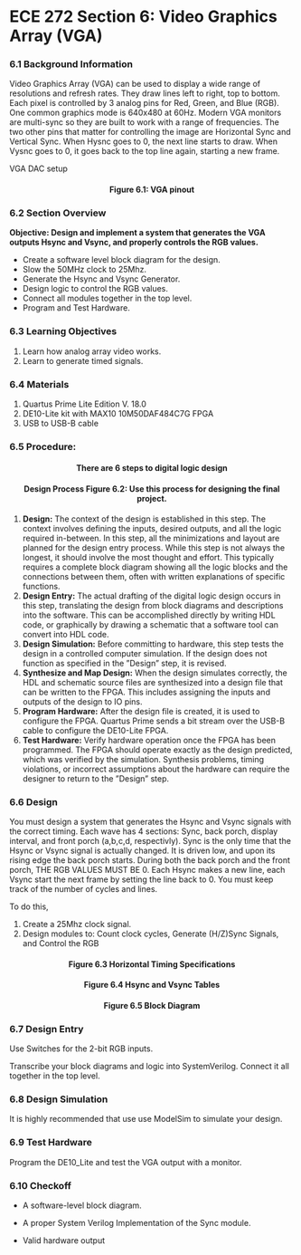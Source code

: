 # ECE 272 Section 6: Video Graphics Array (VGA)
### 6.1 Background Information
Video Graphics Array (VGA) can be used to display a wide range of resolutions and refresh rates. They draw lines left to right, top to bottom. Each pixel is controlled by 3 analog pins for Red, Green, and Blue (RGB). One common graphics mode is 640x480 at 60Hz. Modern VGA monitors are multi-sync so they are built to work with a range of frequencies. The two other pins that matter for controlling the image are Horizontal Sync and Vertical Sync. When Hysnc goes to 0, the next line starts to draw. When Vysnc goes to 0, it goes back to the top line again, starting a new frame.

 VGA DAC setup
#### <div align="center">Figure 6.1: VGA pinout</div>

### 6.2 Section Overview
 

**Objective: Design and implement a system that generates the VGA outputs Hsync and Vsync, and properly controls the RGB values.**

* Create a software level block diagram for the design.
* Slow the 50MHz clock to 25Mhz.
* Generate the Hsync and Vsync Generator.
* Design logic to control the RGB values.
* Connect all modules together in the top level.
* Program and Test Hardware.
### 6.3 Learning Objectives
1. Learn how analog array video works.
2. Learn to generate timed signals.
### 6.4 Materials
1. Quartus Prime Lite Edition V. 18.0
2. DE10-Lite kit with MAX10 10M50DAF484C7G FPGA
3. USB to USB-B cable
### 6.5 Procedure:
#### <div align="center">There are 6 steps to digital logic design</div>

#### <div align="center">Design Process Figure 6.2: Use this process for designing the final project.</div>

1. **Design:** The context of the design is established in this step. The context involves defining the inputs, desired outputs, and all the logic required in-between. In this step, all the minimizations and layout are planned for the design entry process. While this step is not always the longest, it should involve the most thought and effort. This typically requires a complete block diagram showing all the logic blocks and the connections between them, often with written explanations of specific functions.
2. **Design Entry:** The actual drafting of the digital logic design occurs in this step, translating the design from block diagrams and descriptions into the software. This can be accomplished directly by writing HDL code, or graphically by drawing a schematic that a software tool can convert into HDL code.
3. **Design Simulation:** Before committing to hardware, this step tests the design in a controlled computer simulation. If the design does not function as specified in the ”Design” step, it is revised.
4. **Synthesize and Map Design:** When the design simulates correctly, the HDL and schematic source files are synthesized into a design file that can be written to the FPGA. This includes assigning the inputs and outputs of the design to IO pins.
5. **Program Hardware:** After the design file is created, it is used to configure the FPGA. Quartus Prime sends a bit stream over the USB-B cable to configure the DE10-Lite FPGA.
6. **Test Hardware:** Verify hardware operation once the FPGA has been programmed. The FPGA should operate exactly as the design predicted, which was verified by the simulation. Synthesis problems, timing violations, or incorrect assumptions about the hardware can require the designer to return to the ”Design” step.
### 6.6 Design
You must design a system that generates the Hsync and Vsync signals with the correct timing. Each wave has 4 sections: Sync, back porch, display interval, and front porch (a,b,c,d, respectivly). Sync is the only time that the Hsync or Vsync signal is actually changed. It is driven low, and upon its rising edge the back porch starts. During both the back porch and the front porch, THE RGB VALUES MUST BE 0. Each Hsync makes a new line, each Vsync start the next frame by setting the line back to 0. You must keep track of the number of cycles and lines.

To do this,

1. Create a 25Mhz clock signal.
2. Design modules to: Count clock cycles, Generate (H/Z)Sync Signals, and Control the RGB

#### <div align="center">Figure 6.3 Horizontal Timing Specifications</div>

#### <div align="center">Figure 6.4 Hsync and Vsync Tables</div>

#### <div align="center">Figure 6.5 Block Diagram</div>

### 6.7 Design Entry
Use Switches for the 2-bit RGB inputs.

Transcribe your block diagrams and logic into SystemVerilog. Connect it all together in the top level.

### 6.8 Design Simulation
It is highly recommended that use use ModelSim to simulate your design.

### 6.9 Test Hardware
Program the DE10_Lite and test the VGA output with a monitor.

### 6.10 Checkoff
* A software-level block diagram.
* A proper System Verilog Implementation of the Sync module.

* Valid hardware output
